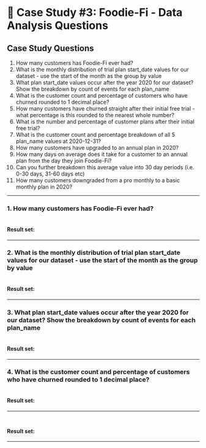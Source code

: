 # :avocado: Case Study #3: Foodie-Fi - Data Analysis Questions

## Case Study Questions
1. How many customers has Foodie-Fi ever had?
2. What is the monthly distribution of trial plan start_date values for our dataset - use the start of the month as the group by value
3. What plan start_date values occur after the year 2020 for our dataset? Show the breakdown by count of events for each plan_name
4. What is the customer count and percentage of customers who have churned rounded to 1 decimal place?
5. How many customers have churned straight after their initial free trial - what percentage is this rounded to the nearest whole number?
6. What is the number and percentage of customer plans after their initial free trial?
7. What is the customer count and percentage breakdown of all 5 plan_name values at 2020-12-31?
8. How many customers have upgraded to an annual plan in 2020?
9. How many days on average does it take for a customer to an annual plan from the day they join Foodie-Fi?
10. Can you further breakdown this average value into 30 day periods (i.e. 0-30 days, 31-60 days etc)
11. How many customers downgraded from a pro monthly to a basic monthly plan in 2020?

***

###  1. How many customers has Foodie-Fi ever had?

```sql

``` 
	
#### Result set:

***

###  2. What is the monthly distribution of trial plan start_date values for our dataset - use the start of the month as the group by value

```sql

``` 
	
#### Result set:

***

###  3. What plan start_date values occur after the year 2020 for our dataset? Show the breakdown by count of events for each plan_name

```sql

``` 
	
#### Result set:

***

###  4. What is the customer count and percentage of customers who have churned rounded to 1 decimal place?

```sql

``` 
	
#### Result set:

***

###  

```sql

``` 
	
#### Result set:

***


